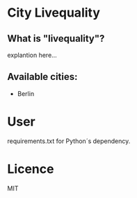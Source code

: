# City Livequality

## What is "livequality"?

explantion here...

## Available cities:
- Berlin

# User

requirements.txt for Python´s dependency.

# Licence
MIT